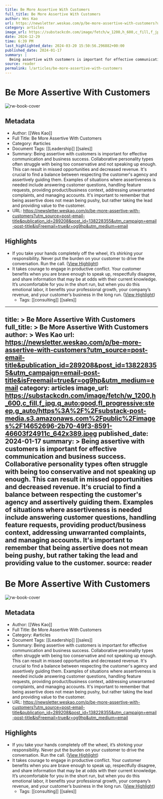 ```yaml
---
title: Be More Assertive With Customers
full_title: Be More Assertive With Customers
author: Wes Kao
url: https://newsletter.weskao.com/p/be-more-assertive-with-customers?utm_source=post-email-title&publication_id=289208&post_id=138228355&utm_campaign=email-post-title&isFreemail=true&r=og9hp&utm_medium=email
category: articles
image_url: https://substackcdn.com/image/fetch/w_1200,h_600,c_fill,f_jpg,q_auto:good,fl_progressive:steep,g_auto/https%3A%2F%2Fsubstack-post-media.s3.amazonaws.com%2Fpublic%2Fimages%2F14652696-2b70-49f3-8591-46603f24911c_642x389.jpeg
date: 2024-12-29
time: 6:39 PM
last_highlighted_date: 2024-03-20 15:50:56.296882+00:00
published_date: 2024-01-17
summary: |
  Being assertive with customers is important for effective communication and business success. Collaborative personality types often struggle with being too conservative and not speaking up enough. This can result in missed opportunities and decreased revenue. It's crucial to find a balance between respecting the customer's agency and assertively guiding them. Examples of situations where assertiveness is needed include answering customer questions, handling feature requests, providing product/business context, addressing unwarranted complaints, and managing accounts. It's important to remember that being assertive does not mean being pushy, but rather taking the lead and providing value to the customer.
source: reader
permalink: l/articles/be-more-assertive-with-customers
---
```

# Be More Assertive With Customers

![rw-book-cover](https://substackcdn.com/image/fetch/w_1200,h_600,c_fill,f_jpg,q_auto:good,fl_progressive:steep,g_auto/https%3A%2F%2Fsubstack-post-media.s3.amazonaws.com%2Fpublic%2Fimages%2F14652696-2b70-49f3-8591-46603f24911c_642x389.jpeg)

## Metadata
- Author: [[Wes Kao]]
- Full Title: Be More Assertive With Customers
- Category: #articles
- Document Tags: [[Leadership]] [[sales]] 
- Summary: Being assertive with customers is important for effective communication and business success. Collaborative personality types often struggle with being too conservative and not speaking up enough. This can result in missed opportunities and decreased revenue. It's crucial to find a balance between respecting the customer's agency and assertively guiding them. Examples of situations where assertiveness is needed include answering customer questions, handling feature requests, providing product/business context, addressing unwarranted complaints, and managing accounts. It's important to remember that being assertive does not mean being pushy, but rather taking the lead and providing value to the customer.
- URL: https://newsletter.weskao.com/p/be-more-assertive-with-customers?utm_source=post-email-title&publication_id=289208&post_id=138228355&utm_campaign=email-post-title&isFreemail=true&r=og9hp&utm_medium=email

## Highlights
- If you take your hands completely off the wheel, it’s shirking your responsibility. Never put the burden on your customer to drive the conversation. Run the call. ([View Highlight](https://read.readwise.io/read/01hse8tvjgszh0ejjdkmaswzjr))
- It takes courage to engage in productive conflict. Your customer benefits when you are brave enough to speak up, respectfully disagree, and share information that may be at odds with their current knowledge. It’s uncomfortable for you in the short run, but when you do this emotional labor, it benefits your professional growth, your company’s revenue, and your customer’s business in the long run. ([View Highlight](https://read.readwise.io/read/01hse8xw942t4zkx2e74spz60f))
    - Tags: [[consulting]] [[sales]] 


---
title: >
  Be More Assertive With Customers
full_title: >
  Be More Assertive With Customers
author: >
  Wes Kao
url: https://newsletter.weskao.com/p/be-more-assertive-with-customers?utm_source=post-email-title&publication_id=289208&post_id=138228355&utm_campaign=email-post-title&isFreemail=true&r=og9hp&utm_medium=email
category: articles
image_url: https://substackcdn.com/image/fetch/w_1200,h_600,c_fill,f_jpg,q_auto:good,fl_progressive:steep,g_auto/https%3A%2F%2Fsubstack-post-media.s3.amazonaws.com%2Fpublic%2Fimages%2F14652696-2b70-49f3-8591-46603f24911c_642x389.jpeg
published_date: 2024-01-17
summary: >
  Being assertive with customers is important for effective communication and business success. Collaborative personality types often struggle with being too conservative and not speaking up enough. This can result in missed opportunities and decreased revenue. It's crucial to find a balance between respecting the customer's agency and assertively guiding them. Examples of situations where assertiveness is needed include answering customer questions, handling feature requests, providing product/business context, addressing unwarranted complaints, and managing accounts. It's important to remember that being assertive does not mean being pushy, but rather taking the lead and providing value to the customer.
source: reader
---
# Be More Assertive With Customers

![rw-book-cover](https://substackcdn.com/image/fetch/w_1200,h_600,c_fill,f_jpg,q_auto:good,fl_progressive:steep,g_auto/https%3A%2F%2Fsubstack-post-media.s3.amazonaws.com%2Fpublic%2Fimages%2F14652696-2b70-49f3-8591-46603f24911c_642x389.jpeg)

## Metadata
- Author: [[Wes Kao]]
- Full Title: Be More Assertive With Customers
- Category: #articles
- Document Tags: [[Leadership]] [[sales]] 
- Summary: Being assertive with customers is important for effective communication and business success. Collaborative personality types often struggle with being too conservative and not speaking up enough. This can result in missed opportunities and decreased revenue. It's crucial to find a balance between respecting the customer's agency and assertively guiding them. Examples of situations where assertiveness is needed include answering customer questions, handling feature requests, providing product/business context, addressing unwarranted complaints, and managing accounts. It's important to remember that being assertive does not mean being pushy, but rather taking the lead and providing value to the customer.
- URL: https://newsletter.weskao.com/p/be-more-assertive-with-customers?utm_source=post-email-title&publication_id=289208&post_id=138228355&utm_campaign=email-post-title&isFreemail=true&r=og9hp&utm_medium=email

## Highlights
- If you take your hands completely off the wheel, it’s shirking your responsibility. Never put the burden on your customer to drive the conversation. Run the call. ([View Highlight](https://read.readwise.io/read/01hse8tvjgszh0ejjdkmaswzjr))
- It takes courage to engage in productive conflict. Your customer benefits when you are brave enough to speak up, respectfully disagree, and share information that may be at odds with their current knowledge. It’s uncomfortable for you in the short run, but when you do this emotional labor, it benefits your professional growth, your company’s revenue, and your customer’s business in the long run. ([View Highlight](https://read.readwise.io/read/01hse8xw942t4zkx2e74spz60f))
    - Tags: [[consulting]] [[sales]] 


